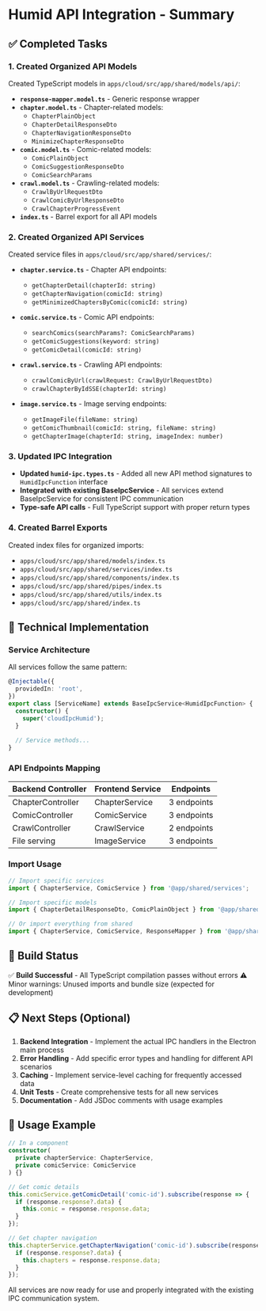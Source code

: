 # Humid API Integration - Summary

## ✅ Completed Tasks

### 1. Created Organized API Models
Created TypeScript models in `apps/cloud/src/app/shared/models/api/`:

- **`response-mapper.model.ts`** - Generic response wrapper
- **`chapter.model.ts`** - Chapter-related models:
  - `ChapterPlainObject`
  - `ChapterDetailResponseDto`
  - `ChapterNavigationResponseDto`
  - `MinimizeChapterResponseDto`
- **`comic.model.ts`** - Comic-related models:
  - `ComicPlainObject`
  - `ComicSuggestionResponseDto`
  - `ComicSearchParams`
- **`crawl.model.ts`** - Crawling-related models:
  - `CrawlByUrlRequestDto`
  - `CrawlComicByUrlResponseDto`
  - `CrawlChapterProgressEvent`
- **`index.ts`** - Barrel export for all API models

### 2. Created Organized API Services
Created service files in `apps/cloud/src/app/shared/services/`:

- **`chapter.service.ts`** - Chapter API endpoints:
  - `getChapterDetail(chapterId: string)`
  - `getChapterNavigation(comicId: string)`
  - `getMinimizedChaptersByComic(comicId: string)`
  
- **`comic.service.ts`** - Comic API endpoints:
  - `searchComics(searchParams?: ComicSearchParams)`
  - `getComicSuggestions(keyword: string)`
  - `getComicDetail(comicId: string)`
  
- **`crawl.service.ts`** - Crawling API endpoints:
  - `crawlComicByUrl(crawlRequest: CrawlByUrlRequestDto)`
  - `crawlChapterByIdSSE(chapterId: string)`
  
- **`image.service.ts`** - Image serving endpoints:
  - `getImageFile(fileName: string)`
  - `getComicThumbnail(comicId: string, fileName: string)`
  - `getChapterImage(chapterId: string, imageIndex: number)`

### 3. Updated IPC Integration
- **Updated `humid-ipc.types.ts`** - Added all new API method signatures to `HumidIpcFunction` interface
- **Integrated with existing BaseIpcService** - All services extend BaseIpcService for consistent IPC communication
- **Type-safe API calls** - Full TypeScript support with proper return types

### 4. Created Barrel Exports
Created index files for organized imports:
- `apps/cloud/src/app/shared/models/index.ts`
- `apps/cloud/src/app/shared/services/index.ts`
- `apps/cloud/src/app/shared/components/index.ts`
- `apps/cloud/src/app/shared/pipes/index.ts`
- `apps/cloud/src/app/shared/utils/index.ts`
- `apps/cloud/src/app/shared/index.ts`

## 🔧 Technical Implementation

### Service Architecture
All services follow the same pattern:
```typescript
@Injectable({
  providedIn: 'root',
})
export class [ServiceName] extends BaseIpcService<HumidIpcFunction> {
  constructor() {
    super('cloudIpcHumid');
  }
  
  // Service methods...
}
```

### API Endpoints Mapping
| Backend Controller | Frontend Service | Endpoints |
|-------------------|------------------|-----------|
| ChapterController | ChapterService | 3 endpoints |
| ComicController | ComicService | 3 endpoints |
| CrawlController | CrawlService | 2 endpoints |
| File serving | ImageService | 3 endpoints |

### Import Usage
```typescript
// Import specific services
import { ChapterService, ComicService } from '@app/shared/services';

// Import specific models
import { ChapterDetailResponseDto, ComicPlainObject } from '@app/shared/models/api';

// Or import everything from shared
import { ChapterService, ComicService, ResponseMapper } from '@app/shared';
```

## 🧪 Build Status
✅ **Build Successful** - All TypeScript compilation passes without errors
⚠️ Minor warnings: Unused imports and bundle size (expected for development)

## 📋 Next Steps (Optional)
1. **Backend Integration** - Implement the actual IPC handlers in the Electron main process
2. **Error Handling** - Add specific error types and handling for different API scenarios
3. **Caching** - Implement service-level caching for frequently accessed data
4. **Unit Tests** - Create comprehensive tests for all new services
5. **Documentation** - Add JSDoc comments with usage examples

## 🎯 Usage Example
```typescript
// In a component
constructor(
  private chapterService: ChapterService,
  private comicService: ComicService
) {}

// Get comic details
this.comicService.getComicDetail('comic-id').subscribe(response => {
  if (response.response?.data) {
    this.comic = response.response.data;
  }
});

// Get chapter navigation
this.chapterService.getChapterNavigation('comic-id').subscribe(response => {
  if (response.response?.data) {
    this.chapters = response.response.data;
  }
});
```

All services are now ready for use and properly integrated with the existing IPC communication system.
